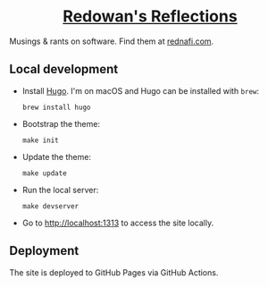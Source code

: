 <div align="center">

# [Redowan's Reflections][site]

</div>

Musings & rants on software. Find them at [rednafi.com][site].

## Local development

* Install [Hugo][hugo]. I'm on macOS and Hugo can be installed with `brew`:
    ```
    brew install hugo
    ```
* Bootstrap the theme:
    ```
    make init
    ```
* Update the theme:
    ```
    make update
    ```
* Run the local server:
    ```
    make devserver
    ```
* Go to [http://localhost:1313][localhost] to access the site locally.

## Deployment

The site is deployed to GitHub Pages via GitHub Actions.


[site]: https://rednafi.com
[hugo]: https://gohugo.io/
[localhost]: http://localhost:1313
